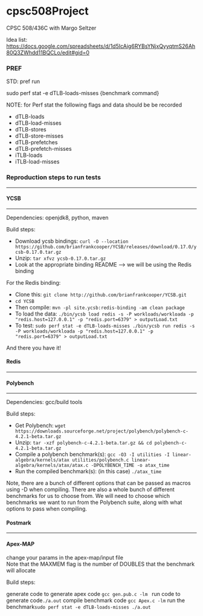 # cpsc508Project
CPSC 508/436C with Margo Seltzer

Idea list: https://docs.google.com/spreadsheets/d/1d5IcAig6RYBsYNjxQyyqtmS26Ah80Q3ZWhdd11BQCLo/edit#gid=0


### PREF

STD: pref run 

sudo perf stat -e dTLB-loads-misses {benchmark command}

NOTE: for Perf stat the following flags and data should be be recorded
 - dTLB-loads                                         
 - dTLB-load-misses                                   
 - dTLB-stores                                        
 - dTLB-store-misses                                  
 - dTLB-prefetches                                   
 - dTLB-prefetch-misses                              
 - iTLB-loads                                        
 - iTLB-load-misses                                  



### Reproduction steps to run tests

---


#### YCSB

---


Dependencies: openjdk8, python, maven <br>

Build steps: <br>

- Download ycsb bindings: ```curl -O --location https://github.com/brianfrankcooper/YCSB/releases/download/0.17.0/ycsb-0.17.0.tar.gz```
- Unzip: ```tar xfvz ycsb-0.17.0.tar.gz```
- Look at the appropriate binding README --> we will be using the Redis binding

For the Redis binding:

- Clone this: ```git clone http://github.com/brianfrankcooper/YCSB.git```
- ```cd YCSB```
- Then compile: ```mvn -pl site.ycsb:redis-binding -am clean package```
- To load the data: ```./bin/ycsb load redis -s -P workloads/workloada -p "redis.host=127.0.0.1" -p "redis.port=6379" > outputLoad.txt```
- To test: ```sudo perf stat -e dTLB-loads-misses ./bin/ycsb run redis -s -P workloads/workloada -p "redis.host=127.0.0.1" -p "redis.port=6379" > outputLoad.txt``` 

And there you have it!


#### Redis

---



#### Polybench

---


Dependencies: gcc/build tools <br>

Build steps: <br>

- Get Polybench: ```wget https://downloads.sourceforge.net/project/polybench/polybench-c-4.2.1-beta.tar.gz```
- Unzip: ```tar -xzf polybench-c-4.2.1-beta.tar.gz && cd polybench-c-4.2.1-beta.tar.gz```
- Compile a polybench benchmark(s): ```gcc -O3 -I utilities -I linear-algebra/kernels/atax utilities/polybench.c linear-algebra/kernels/atax/atax.c -DPOLYBENCH_TIME -o atax_time```
- Run the compiled benchmark(s): (in this case) ```./atax_time```

Note, there are a bunch of different options that can be passed as macros using -D when compiling. There are also a whole bunch of different benchmarks for us to choose from. We will need to choose which benchmarks we want to run from the Polybench suite, along with what options to pass when compiling. 


#### Postmark

---




#### Apex-MAP


change your params in the apex-map/input file <br> 
Note that the MAXMEM flag is the number of DOUBLES that the benchmark will allocate

Build steps: <br>

generate code to generate apex code ```gcc gen.pub.c -lm ```
run code to generate code```./a.out```
compile benchmark code ```gcc Apex.c -lm```
run the benchmark```sudo perf stat -e dTLB-loads-misses ./a.out ```
 
